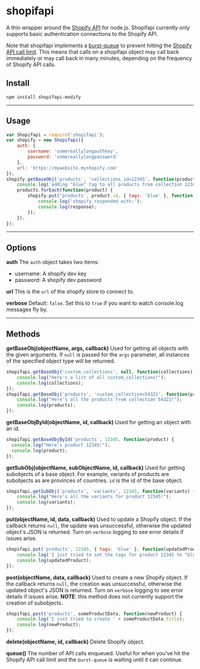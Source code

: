 shopifapi
=========

A thin wrapper around the [Shopify API](http://api.shopify.com/) for node.js. Shopifapi currently only supports basic authentication connections to the Shopify API.

Note that shopifapi implements a [burst-queue](https://github.com/mmaelzer/burst-queue) to prevent hitting the [Shopify API call limit](http://wiki.shopify.com/Learning_to_Respect_the_API_calls_limit). This means that calls on a shopifapi object may call back immediately or may call back in many minutes, depending on the frequency of Shopify API calls.

Install
-------

    npm install shopifapi-modify

---------------------------------------------

Usage
---------------
```javascript
var Shopifapi = require('shopifapi');
var shopify = new Shopifapi({
    auth: {
        username: 'somereallylongauthkey',
        password: 'somereallylongpassword'
    },
    url: 'https://mywebsite.myshopify.com'
});
shopify.getBaseObj('products', 'collections_id=12345', function(products) {
	console.log('adding "blue" tag to all products from collection 12345:');
	products.forEach(function(product) {
		shopify.put('products', product.id, { tags: 'blue' }, function(response) {
			console.log('shopify responded with:');
			console.log(response);
		});
	});
});
```

---------------------------------------------

Options
-------
**auth**
The `auth` object takes two items:
* username: A shopify dev key
* password: A shopify dev password

**url**
This is the `url` of the shopify store to connect to.

**verbose**
Default: `false`. Set this to `true` if you want to watch console.log messages fly by.

--------------------------------------------

Methods
-------
**getBaseObj(objectName, args, callback)**
Used for getting all objects with the given arguments. If `null` is passed for the `args` parameter, all instances of the specified object type will be returned.
```javascript
shopifapi.getBaseObj('custom_collections', null, function(collections) {
	console.log("Here's a list of all custom_collections!");
	console.log(collections);
});
shopifapi.getBaseObj('products', 'custom_collection=54321', function(products) {
	console.log("Here's all the products from collection 54321!");
	console.log(products);
});
```

**getBaseObjById(objectName, id, callback)**
Used for getting an object with an id.
```javascript
shopifapi.getBaseObjById('products', 12345, function(product) {
  console.log("Here's product 12345!");
  console.log(product);
});
```

**getSubObj(objectName, subObjectName, id, callback)**
Used for getting subobjects of a base object. For example, variants of products are subobjects as are provinces of countries. `id` is the id of the base object.
```javascript
shopifapi.getSubObj('products', 'variants', 12345, function(variants) {
	console.log("Here's all the variants for product 12345!");
	console.log(variants);
});

```

**put(objectName, id, data, callback)**
Used to update a Shopify object. If the callback returns `null`, the update was unsuccessful, otherwise the updated object's JSON is returned. Turn on `verbose` logging to see error details if issues arise.
```javascript
shopifapi.put('products', 12345, { tags: 'blue' }, function(updatedProduct) {
	console.log('I just tried to set the tags for product 12345 to "blue"');
	console.log(updatedProduct);
});
```

**post(objectName, data, callback)**
Used to create a new Shopify object. If the callback returns `null`, the creation was unsuccessful, otherwise the updated object's JSON is returned. Turn on `verbose` logging to see error details if issues arise. **NOTE**: this method does not currently support the creation of subobjects.
```javascript
shopifapi.post('products', someProductData, function(newProduct) {
	console.log('I just tried to create ' + someProductData.title);
	console.log(newProduct);
});
```

**delete(objectName, id, callback)**
Delete Shopify object.

**queue()**
The number of API calls enqueued. Useful for when you've hit the Shopify API call limit and the `burst-queue` is waiting until it can continue.
